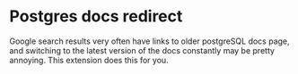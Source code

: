 # Postgres docs redirect

Google search results very often have links to older postgreSQL docs page, and switching to the latest version of the docs constantly may be pretty annoying. This extension does this for you.
